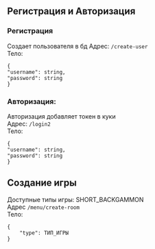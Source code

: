 ## Регистрация и Авторизация

### Регистрация

Создает пользователя в бд
Адрес: ```/create-user```\
Тело:

```
{
"username": string,
"password": string
}
```

### Авторизация:

Авторизация добавляет токен в куки\
Адрес: ```/login2```\
Тело:

```
{
"username": string,
"password": string
}
```

## Создание игры
Доступные типы игры: SHORT_BACKGAMMON \
Адрес ```/menu/create-room```\
Тело:

```
{
    "type": ТИП_ИГРЫ
}
```
